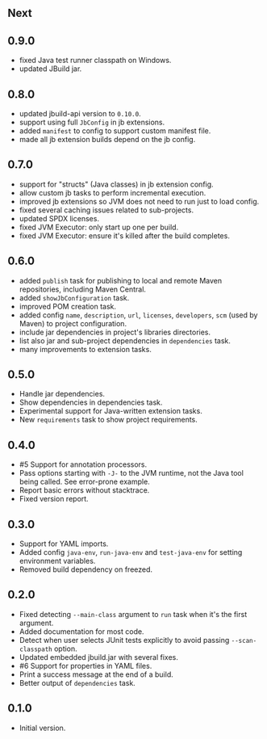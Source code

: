 ## Next

## 0.9.0

- fixed Java test runner classpath on Windows.
- updated JBuild jar.

## 0.8.0

- updated jbuild-api version to `0.10.0`.
- support using full `JbConfig` in jb extensions. 
- added `manifest` to config to support custom manifest file.
- made all jb extension builds depend on the jb config.

## 0.7.0

- support for "structs" (Java classes) in jb extension config.
- allow custom jb tasks to perform incremental execution.
- improved jb extensions so JVM does not need to run just to load config.
- fixed several caching issues related to sub-projects.
- updated SPDX licenses.
- fixed JVM Executor: only start up one per build.
- fixed JVM Executor: ensure it's killed after the build completes.

## 0.6.0

- added `publish` task for publishing to local and remote Maven repositories, including Maven Central.
- added `showJbConfiguration` task.
- improved POM creation task.
- added config `name`, `description`, `url`, `licenses`, `developers`, `scm` (used by Maven) to project configuration.
- include jar dependencies in project's libraries directories.
- list also jar and sub-project dependencies in `dependencies` task.
- many improvements to extension tasks.

## 0.5.0

- Handle jar dependencies.
- Show dependencies in dependencies task.
- Experimental support for Java-written extension tasks.
- New `requirements` task to show project requirements.

## 0.4.0

- #5 Support for annotation processors.
- Pass options starting with `-J-` to the JVM runtime, not the Java tool being called. See error-prone example.
- Report basic errors without stacktrace.
- Fixed version report.

## 0.3.0

- Support for YAML imports.
- Added config `java-env`, `run-java-env` and `test-java-env` for setting environment variables.
- Removed build dependency on freezed. 

## 0.2.0

- Fixed detecting `--main-class` argument to `run` task when it's the first argument.
- Added documentation for most code.
- Detect when user selects JUnit tests explicitly to avoid passing `--scan-classpath` option.
- Updated embedded jbuild.jar with several fixes.
- #6 Support for properties in YAML files.
- Print a success message at the end of a build.
- Better output of `dependencies` task.

## 0.1.0

- Initial version.
